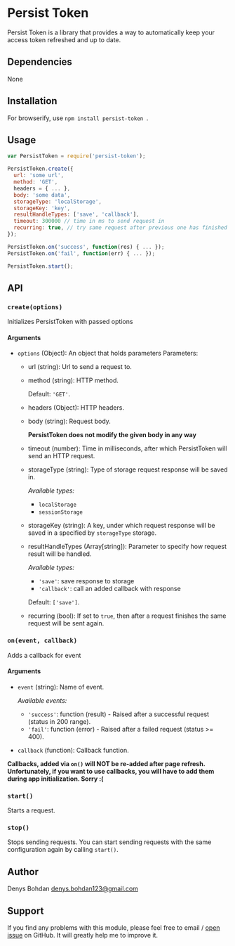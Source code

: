 


# Persist Token
Persist Token is a library that provides a way to automatically keep your access token refreshed and up to date.

## Dependencies
None

## Installation
For browserify, use ```npm install persist-token ```.

## Usage
 ```javascript
 var PersistToken = require('persist-token');

 PersistToken.create({
   url: 'some url',
   method: 'GET',
   headers = { ... },
   body: 'some data',
   storageType: 'localStorage',
   storageKey: 'key',
   resultHandleTypes: ['save', 'callback'],
   timeout: 300000 // time in ms to send request in
   recurring: true, // try same request after previous one has finished
 });

 PersistToken.on('success', function(res) { ... });
 PersistToken.on('fail', function(err) { ... });

 PersistToken.start();
```

## API

### ```create(options)```

Initializes PersistToken with passed options

#### Arguments

* ```options``` (Object): An object that holds parameters
Parameters:
   * url (string): Url to send a request to.

   * method (string): HTTP method.

      Default: ```'GET'```.

   * headers (Object): HTTP headers.

   * body (string): Request body.

      **PersistToken does not modify the given body in any way**
   * timeout (number): Time in milliseconds, after which PersistToken will send an HTTP request.
   * storageType (string): Type of storage request response will be saved in.

      *Available types:*
      - ```localStorage```
      - ```sessionStorage```
   * storageKey (string): A key, under which request response will be saved in a specified by ```storageType``` storage.
   * resultHandleTypes (Array[string]): Parameter to specify how request result will be handled.

      *Available types:*
      - ```'save'```: save response to storage
      - ```'callback'```: call an added callback with response

      Default: ```['save']```.
   * recurring (bool): If set to ```true```, then after a request finishes the same request will be sent again.

### ```on(event, callback)```

Adds a callback for event

#### Arguments

* ```event``` (string): Name of event.

   *Available events:*
   - ```'success'```: function (result) - Raised after a successful request (status in 200 range).
   - ```'fail'```: function (error) - Raised after a failed request (status >= 400).
* ```callback``` (function): Callback function.

**Callbacks, added via ```on()``` will NOT be re-added after page refresh.
   Unfortunately, if you want to use callbacks, you will have to add them during app initialization.
   Sorry :(**

### ```start()```

Starts a request.

### ```stop()```

Stops sending requests. You can start sending requests with the same configuration again by calling ```start()```.

## Author

Denys Bohdan denys.bohdan123@gmail.com

## Support

If you find any problems with this module, please feel free to email / [open issue](https://github.com/BogdanDenis/refresh-token-persist/issues/new) on GitHub.
It will greatly help me to improve it.